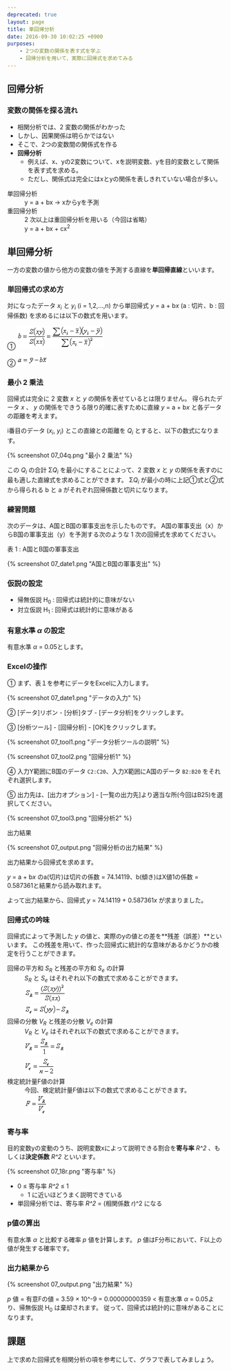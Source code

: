 ```yaml
---
deprecated: true
layout: page
title: 単回帰分析
date: 2016-09-30 10:02:25 +0900
purposes:
    - 2つの変数の関係を表す式を学ぶ
    - 回帰分析を用いて、実際に回帰式を求めてみる
---
```



回帰分析
--------

### 変数の関係を探る流れ

-   相関分析では、2 変数の関係がわかった
-   しかし、因果関係は明らかではない
-   そこで、2つの変数間の関係式を作る
-   **回帰分析**
    -   例えば、x、yの2変数について、xを説明変数、yを目的変数として関係を表す式を求める。
    -   ただし、関係式は完全にはxとyの関係を表しきれていない場合が多い。

<dl>
<dt>単回帰分析</dt>
<dd>y = a + bx &rarr; xからyを予測</dd>
<dt>重回帰分析</dt>
<dd>2 次以上は重回帰分析を用いる（今回は省略）</dd>
<dd>y = a + bx + cx<sup>2</sup></dd>
</dl>


単回帰分析
----------

一方の変数の値から他方の変数の値を予測する直線を**単回帰直線**といいます。

### 単回帰式の求め方

対になったデータ *x<sub>i</sub>* と *y<sub>i</sub>* (i = 1,2,&hellip;,n) から単回帰式 *y* = a + b<i>x</i> (a : 切片、b : 回帰係数) を求めるには以下の数式を用います。

&#9312; ![](pic/07_02b.png)

&#9313; ![](pic/07_03a.png)

### 最小 2 乗法

回帰式は完全に 2 変数 *x* と *y* の関係を表せているとは限りません。
得られたデータ *x* 、 *y* の関係をできうる限り的確に表すために直線 *y* = a + b<i>x</i> と各データの距離を考えます。

i番目のデータ (*x<sub>i</sub>*, *y<sub>i</sub>*) とこの直線との距離を *Q<sub>i</sub>* とすると、以下の数式になります。

{% screenshot 07_04q.png "最小 2 乗法" %}

この *Q<sub>i</sub>* の合計 &Sigma;*Q<sub>i</sub>* を最小にすることによって、2 変数 *x* と *y* の関係を表すのに最も適した直線式を求めることができます。
&Sigma;*Q<sub>i</sub>* が最小の時に上記&#9312;式と&#9313;式から得られる b と a がそれぞれ回帰係数と切片になります。

### 練習問題

次のデータは、A国とB国の軍事支出を示したものです。
A国の軍事支出（x）からB国の軍事支出（y）を予測する次のような 1 次の回帰式を求めてください。

表 1  : A国とB国の軍事支出

{% screenshot 07_date1.png "A国とB国の軍事支出" %}

### 仮説の設定

-   帰無仮説 H<sub>0</sub> : 回帰式は統計的に意味がない
-   対立仮説 H<sub>1</sub> : 回帰式は統計的に意味がある

### 有意水準 *&alpha;* の設定

有意水準 *&alpha;* = 0.05とします。

### Excelの操作

&#9312; まず、表１を参考にデータをExcelに入力します。

{% screenshot 07_date1.png "データの入力" %}

&#9313; [データ]リボン - [分析]タブ - [データ分析]をクリックします。

&#9314; [分析ツール] - [回帰分析] - [OK]をクリックします。

{% screenshot 07_tool1.png "データ分析ツールの説明" %}

{% screenshot 07_tool2.png "回帰分析1" %}

&#9315; 入力Y範囲にB国のデータ `C2:C20`、入力X範囲にA国のデータ `B2:B20` をそれぞれ選択します。

&#9316; 出力先は、[出力オプション] - [一覧の出力先]より適当な所(今回はB25)を選択してください。

{% screenshot 07_tool3.png "回帰分析2" %}

出力結果

{% screenshot 07_output.png "回帰分析の出力結果" %}

出力結果から回帰式を求めます。

*y* = a + b<i>x</i> のa(切片)は切片の係数 = 74.14119、b(傾き)はX値1の係数 = 0.587361と結果から読み取れます。

よって出力結果から、回帰式 *y* = 74.14119 + 0.587361<i>x</i> が求まりました。

### 回帰式の吟味

回帰式によって予測した *y* の値と、実際のyの値との差を**残差（誤差）**といいます。
この残差を用いて、作った回帰式に統計的な意味があるかどうかの検定を行うことができます。

<dl>
<dt>回帰の平方和 <i>S<sub>R</sub></i> と残差の平方和 <i>S<sub>e</sub></i> の計算</dt>
<dd><i>S<sub>R</sub></i> と <i>S<sub>e</sub></i> はそれぞれ以下の数式で求めることができます。</dd>
<dd><img src="pic/07_13sr.png" /></dd>
<dd><img src="pic/07_14se.png" /></dd>
<dt>回帰の分散 <i>V<sub>R</sub></i> と残差の分散 <i>V<sub>e</sub></i> の計算</dt>
<dd><i>V<sub>R</sub></i> と <i>V<sub>e</sub></i> はそれぞれ以下の数式で求めることができます。</dd>
<dd><img src="pic/07_15vr.png" /></dd>
<dd><img src="pic/07_16ve.png" /></dd>
<dt>検定統計量F値の計算</dt>
<dd>今回、検定統計量F値は以下の数式で求めることができます。</dd>
<dd><img src="pic/07_17f.png" /></dd>
</dl>

### 寄与率

目的変数yの変動のうち、説明変数xによって説明できる割合を**寄与率** *R^2* 、もしくは**決定係数** *R^2* といいます。

{% screenshot 07_18r.png "寄与率" %}

-   0 &le; 寄与率 *R^2* &le; 1
    -   1 に近いほどうまく説明できている
-   単回帰分析では、寄与率 *R^2* = (相関係数 *r*)^2 になる

### p値の算出

有意水準 *&alpha;* と比較する確率 *p* 値を計算します。
*p* 値はF分布において、F以上の値が発生する確率です。

### 出力結果から

{% screenshot 07_output.png "出力結果" %}

*p* 値 = 有意Fの値 = 3.59 &times; 10^-9 = 0.00000000359 &lt; 有意水準 *&alpha;* = 0.05より、帰無仮説 H<sub>0</sub> は棄却されます。
従って、回帰式は統計的に意味があることになります。


課題
------

上で求めた回帰式を相関分析の項を参考にして、グラフで表してみましょう。

